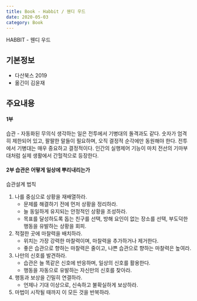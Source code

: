 ```yaml
---
title: Book - Habbit / 웬디 우드
date: 2020-05-03
category: Book
---
```


HABBIT - 웬디 우드

## 기본정보

*   다산북스 2019
*   옮긴이 김윤재

## 주요내용
#### 1부

습관 - 자동화된 무의식
생각하는 일은 전투에서 기병대의 돌격과도 같다. 숫자가 엄격히 제한되어 있고, 팔팔한 말들이 필요하며, 오직 결정적 순각에만 동원해야 한다. 전투에서 기병대는 매우 중요하고 결정적이다. 인간의 실행제어 기능이 마치 전선의 기마부대처럼 실제 생활에서 간헐적으로 등장한다.

#### 2부 습관은 어떻게 일상에 뿌리내리는가

습관설계 법칙
1. 나를 중심으로 상황을 재배열하라.
    * 문제를 해결하기 전에 먼저 상황을 정리하라.
    * 늘 동일하게 유지되는 안정적인 상황을 조성하라.
    * 목표를 달성하도록 돕는 친구를 선택, 방해 요인이 없는 장소를 선택, 부도덕한 행동을 유발하는 상황을 회피.
1. 적절한 곳에 마찰력을 배치하라.
    * 위치는 가장 강력한 마찰력이며, 마찰력을 추가하거나 제거한다.
    * 좋은 습관으로 향하는 마찰력은 줄이고, 나쁜 습관으로 향하는 마찰력은 높여라.
1. 나만의 신호를 발견하라.
    * 습관은 늘 똑같은 신호에 반응하며, 일상의 신호를 활용한다.
    * 행동을 자동으로 유발하는 자신만의 신호를 찾아라.
1. 행동과 보상을 긴밀히 연결하라.
    * 언제나 기대 이상으로, 신속하고 불확실하게 보상하라.
1. 마법이 시작될 때까지 이 모든 것을 반복하라.

<!--
## Image

![Placeholder](https://via.placeholder.com/768x480)


## Header

# Head 1
## Head 2
### Head 3
#### Head 4
##### Head 5
###### Head 6


## Lists

Unordered list

*   I am the first unordered list item
*   I am the second unordered list item
*   I am the third unordered list item


Ordered list

1.  I am the first ordered list item
1.  I am the second ordered list item
1.  I contain an `inline code`


## Code block

```python
def func(x):
    print('hello, world')
    print('this is a really long statements, this is a really long statementsi, this is a really long statements')
```

## Inline code

Ut enim ad minima veniam, `quis` nostrum exercitationem ullam corporis suscipit laboriosam, nisi ut aliquid ex ea commodi consequatur? Quis autem vel eum iure reprehenderit qui in ea voluptate velit esse quam nihil molestiae consequatur, `vel` illum qui dolorem eum `fugiat` quo voluptas nulla pariatur?


## Blockquote

> Sed ut perspiciatis unde omnis iste natus error sit voluptatem accusantium doloremque laudantium, totam rem aperiam, eaque ipsa quae ab illo inventore veritatis et quasi architecto beatae vitae


## Paragraph

Nam eget dui. Etiam rhoncus. Maecenas tempus, tellus eget condimentum rhoncus, sem quam semper libero, sit amet adipiscing sem neque sed ipsum. Nam quam nunc, blandit vel, luctus pulvinar, hendrerit id, lorem. Maecenas nec odio et ante tincidunt tempus. Donec vitae sapien ut libero venenatis faucibus. Nullam quis ante. Etiam sit amet orci eget eros faucibus tincidunt. Duis leo.
-->